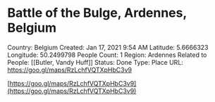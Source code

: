 # Battle of the Bulge, Ardennes, Belgium

Country: Belgium
Created: Jan 17, 2021 9:54 AM
Latitude: 5.6666323
Longitude: 50.2499798
People Count: 1
Region: Ardennes
Related to People: [[Butler, Vandy Huff]]
Status: Done
Type: Place
URL: https://goo.gl/maps/RzLchfVQTXpHbC3v9

[https://goo.gl/maps/RzLchfVQTXpHbC3v9](https://goo.gl/maps/RzLchfVQTXpHbC3v9)